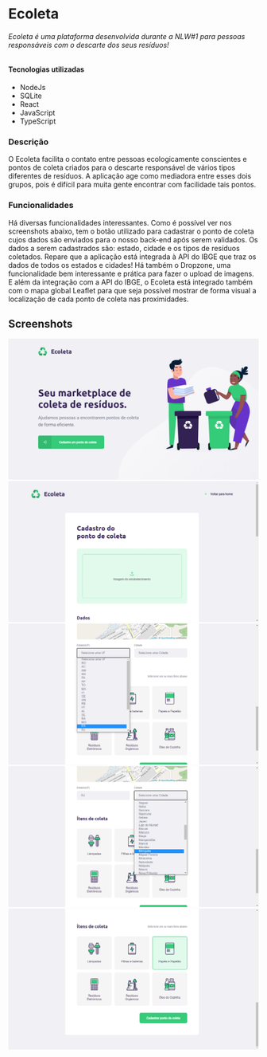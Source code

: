 # Ecoleta

###### Ecoleta é uma plataforma desenvolvida durante a NLW#1 para pessoas responsáveis com o descarte dos seus resíduos!

#### Tecnologias utilizadas
- NodeJs
- SQLite
- React
- JavaScript
- TypeScript

### Descrição

O Ecoleta facilita o contato entre pessoas ecologicamente conscientes e pontos de coleta criados para o descarte responsável de vários tipos diferentes de resíduos. A aplicação age como mediadora entre esses dois grupos, pois é difícil para muita gente encontrar com facilidade tais pontos.

### Funcionalidades

Há diversas funcionalidades interessantes. Como é possível ver nos screenshots abaixo, tem o botão utilizado para cadastrar o ponto de coleta cujos dados são enviados para o nosso back-end após serem validados. Os dados a serem cadastrados são: estado, cidade e os tipos de resíduos coletados. Repare que a aplicação está integrada à API do IBGE que traz os dados de todos os estados e cidades! Há também o Dropzone, uma funcionalidade bem interessante e prática para fazer o upload de imagens. E além da integração com a API do IBGE, o Ecoleta está integrado também com o mapa global Leaflet para que seja possível mostrar de forma visual a localização de cada ponto de coleta nas proximidades.

## Screenshots

![imagem](https://github.com/psdaniel/assets/blob/master/ecoleta/2020-08-26%20(4).png?raw=true)
![imagem](https://github.com/psdaniel/assets/blob/master/ecoleta/2020-08-26%20(5).png?raw=true)
![imagem](https://github.com/psdaniel/assets/blob/master/ecoleta/2020-08-26%20(9).png)
![imagem](https://github.com/psdaniel/assets/blob/master/ecoleta/2020-08-26%20(10).png)
![imagem](https://github.com/psdaniel/assets/blob/master/ecoleta/2020-08-26%20(11).png?raw=true)
